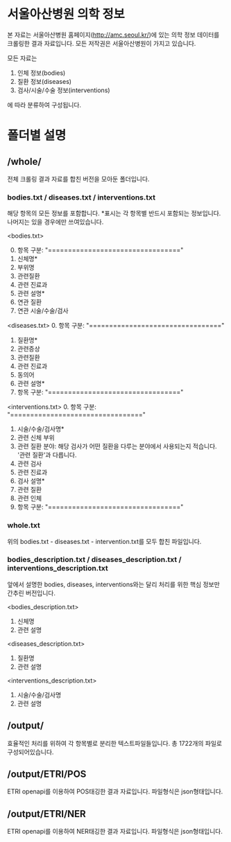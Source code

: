 # 서울아산병원 의학 정보

본 자료는 서울아산병원 홈페이지(http://amc.seoul.kr/)에 있는 의학 정보 데이터를 크롤링한 결과 자료입니다.
모든 저작권은 서울아산병원이 가지고 있습니다.

모든 자료는 

1. 인체 정보(bodies)
2. 질환 정보(diseases)
3. 검사/시술/수술 정보(interventions)

에 따라 분류하여 구성됩니다.

# 폴더별 설명

## /whole/
전체 크롤링 결과 자료를 합친 버전을 모아둔 폴더입니다.




### bodies.txt / diseases.txt / interventions.txt

해당 항목의 모든 정보를 포함합니다. *표시는 각 항목별 반드시 포함되는 정보입니다. 나머지는 있을 경우에만 쓰여있습니다.

<bodies.txt>

0. 항목 구분: "================================="
1. 신체명*
2. 부위명
3. 관련질환
4. 관련 진료과
5. 관련 설명*
6. 연관 질환
7. 연관 시술/수술/검사

<diseases.txt>
0. 항목 구분: "================================="
1. 질환명*
2. 관련증상
3. 관련질환
4. 관련 진료과
5. 동의어
6. 관련 설명*
7. 항목 구분: "================================="

<interventions.txt>
0. 항목 구분: "================================="
1. 시술/수술/검사명*
2. 관련 신체 부위
3. 관련 질환 분야: 해당 검사가 어떤 질환을 다루는 분야에서 사용되는지 적습니다. '관련 질환'과 다릅니다.
4. 관련 검사
5. 관련 진료과
6. 검사 설명*
7. 관련 질환
8. 관련 인체
9. 항목 구분: "================================="



### whole.txt

위의 bodies.txt - diseases.txt - intervention.txt를 모두 합친 파일입니다.



### bodies_description.txt / diseases_description.txt / interventions_description.txt

앞에서 설명한 bodies, diseases, interventions와는 달리 처리를 위한 핵심 정보만 간추린 버전입니다.

<bodies_description.txt>

1. 신체명
2. 관련 설명

<diseases_description.txt>
1. 질환명
2. 관련 설명

<interventions_description.txt>
1. 시술/수술/검사명
2. 관련 설명



## /output/

효율적인 처리를 위하여 각 항목별로 분리한 텍스트파일들입니다. 총 1722개의 파일로 구성되어있습니다.



## /output/ETRI/POS

ETRI openapi를 이용하여 POS태깅한 결과 자료입니다.  파일형식은 json형태입니다.



## /output/ETRI/NER

ETRI openapi를 이용하여 NER태깅한 결과 자료입니다.  파일형식은 json형태입니다.







